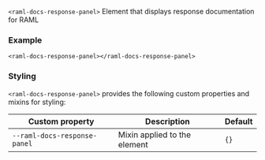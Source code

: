 
`<raml-docs-response-panel>` Element that displays response documentation for RAML

### Example
```
<raml-docs-response-panel></raml-docs-response-panel>
```

### Styling
`<raml-docs-response-panel>` provides the following custom properties and mixins for styling:

Custom property | Description | Default
----------------|-------------|----------
`--raml-docs-response-panel` | Mixin applied to the element | `{}`

